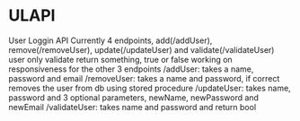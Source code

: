 # ULAPI
User Loggin API
Currently 4 endpoints, add(/addUser), remove(/removeUser), update(/updateUser) and validate(/validateUser) user
only validate return something, true or false
working on responsiveness for the other 3 endpoints
/addUser: takes a name, password and email
/removeUser: takes a name and password, if correct removes the user from db using stored procedure
/updateUser: takes name, password and 3 optional parameters, newName, newPassword and newEmail
/validateUser: takes name and password and return bool
